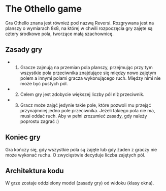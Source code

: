 # The Othello game
Gra Othello znana jest również pod nazwą Reversi. Rozgrywana jest na planszy o wymiarach 8x8, na której w chwili rozpoczęcia gry zajęte są cztery środkowe pola, tworzące małą szachownicę.

## Zasady gry 
- 1. Gracze zajmują na przemian pola planszy, przejmując przy tym wszystkie pola przeciwnika znajdujące się między nowo zajętym polem a innymi polami gracza wykonującego ruch. Między nimi nie może być pustych pól. 
- 2. Celem gry jest zdobycie większej liczby pól niż przeciwnik. 
- 3. Gracz może zająć jedynie takie pole, które pozwoli mu przejąć przynajmniej jedno pole przeciwnika. Jeżeli takiego pola nie ma, musi oddać ruch. 
Aby w pełni zrozumieć zasady, gdy należy poprostu zagrać :)

## Koniec gry 
Gra kończy się, gdy wszystkie pola są zajęte lub gdy żaden z graczy nie może wykonać ruchu. O zwycięstwie decyduje liczba zajętych pól.

## Architektura kodu 
W grze zostaje oddzielony model (zasady gry) od widoku (klasy okna).


 
